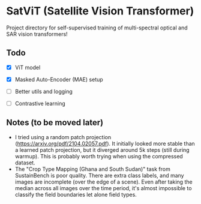 # SatViT (Satellite Vision Transformer)
Project directory for self-supervised training of multi-spectral optical and SAR vision transformers!

## Todo
- [x] ViT model
- [x] Masked Auto-Encoder (MAE) setup
- [ ] Better utils and logging
- [ ] Contrastive learning


## Notes (to be moved later)
- I tried using a random patch projection (https://arxiv.org/pdf/2104.02057.pdf). It initially looked more stable than a learned patch projection, but it diverged around 5k steps (still during warmup). This is probably worth trying when using the compressed dataset.
- The "Crop Type Mapping (Ghana and South Sudan)" task from SustainBench is poor quality. There are extra class labels, and many images are incomplete (over the edge of a scene). Even after taking the median across all images over the time period, it's almost impossible to classify the field boundaries let alone field types.
